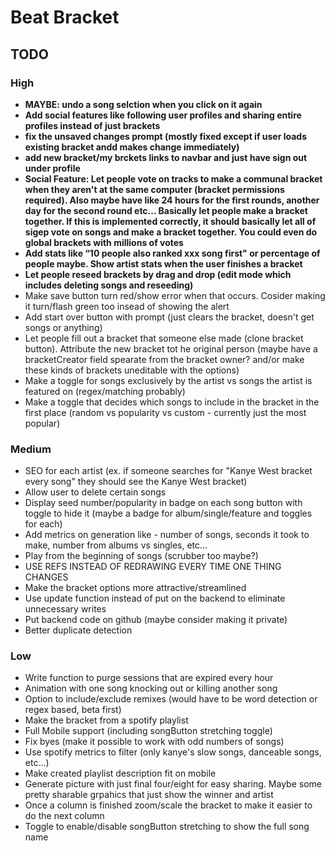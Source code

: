 # Beat Bracket
## TODO
### High
- **MAYBE: undo a song selction when you click on it again**
- **Add social features like following user profiles and sharing entire profiles instead of just brackets**
- **fix the unsaved changes prompt (mostly fixed except if user loads existing bracket andd makes change immediately)**
- **add new bracket/my brckets links to navbar and just have sign out under profile**
- **Social Feature: Let people vote on tracks to make a communal bracket when they aren't at the same computer (bracket permissions required). Also maybe have like 24 hours for the first rounds, another day for the second round etc... Basically let people make a bracket together. If this is implemented correctly, it should basically let all of sigep vote on songs and make a bracket together. You could even do global brackets with millions of votes**
- **Add stats like “10 people also ranked xxx song first" or percentage of people maybe. Show artist stats when the user finishes a bracket**
- **Let people reseed brackets by drag and drop (edit mode which includes deleting songs and reseeding)**
- Make save button turn red/show error when that occurs. Cosider making it turn/flash green too insead of showing the alert
- Add start over button with prompt (just clears the bracket, doesn't get songs or anything)
- Let people fill out a bracket that someone else made (clone bracket button). Attribute the new bracket tot he original person (maybe have a bracketCreator field spearate from the bracket owner? and/or make these kinds of brackets uneditable with the options)
- Make a toggle for songs exclusively by the artist vs songs the artist is featured on (regex/matching probably)
- Make a toggle that decides which songs to include in the bracket in the first place (random vs popularity vs custom - currently just the most popular)
### Medium
- SEO for each artist (ex. if someone searches for "Kanye West bracket every song" they should see the Kanye West bracket)
- Allow user to delete certain songs
- Display seed number/popularity in badge on each song button with toggle to hide it (maybe a badge for album/single/feature and toggles for each)
- Add metrics on generation like - number of songs, seconds it took to make, number from albums vs singles, etc...
- Play from the beginning of songs (scrubber too maybe?)
- USE REFS INSTEAD OF REDRAWING EVERY TIME ONE THING CHANGES
- Make the bracket options more attractive/streamlined
- Use update function instead of put on the backend to eliminate unnecessary writes
- Put backend code on github (maybe consider making it private)
- Better duplicate detection
### Low
- Write function to purge sessions that are expired every hour
- Animation with one song knocking out or killing another song
- Option to include/exclude remixes (would have to be word detection or regex based, beta first)
- Make the bracket from a spotify playlist
- Full Mobile support (including songButton stretching toggle)
- Fix byes (make it possible to work with odd numbers of songs)
- Use spotify metrics to filter (only kanye's slow songs, danceable songs, etc...)
- Make created playlist description fit on mobile
- Generate picture with just final four/eight for easy sharing. Maybe some pretty sharable grpahics that just show the winner and artist
- Once a column is finished zoom/scale the bracket to make it easier to do the next column
- Toggle to enable/disable songButton stretching to show the full song name